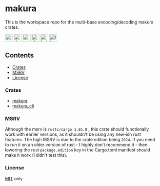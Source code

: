 <h1>makura</h1>

This is the workspace repo for the multi-base encoding/decoding makura crates.

[<img alt="crates.io" src="https://img.shields.io/crates/v/makura.svg?style=for-the-badge&color=E40046&logo=rust&labelColor=3a3a3a" height="25">](https://crates.io/crates/makura) 
[<img alt="docs.rs" src="https://img.shields.io/badge/docs.rs-makura-495c9f?style=for-the-badge&logo=docsdotrs&labelColor=3a3a3a" height="25">](https://docs.rs/makura) 
[<img alt="crates.io" src="https://img.shields.io/crates/v/makura_cli.svg?style=for-the-badge&color=E40046&logo=rust&labelColor=3a3a3a" height="25">](https://crates.io/crates/makura_cli) 
[<img alt="docs.rs" src="https://img.shields.io/badge/docs.rs-makura_cli-495c9f?style=for-the-badge&logo=docsdotrs&labelColor=3a3a3a" height="25">](https://docs.rs/makura_cli) 
[<img alt="build:test" src="https://img.shields.io/github/actions/workflow/status/uraneko/makura/rust-ci.yml?branch=main&style=for-the-badge&labelColor=3a3a3a" height="25">](https://github.com/uraneko/makura/actions?query=branch%3Amain)
[<img alt="license" src="https://img.shields.io/github/license/uraneko/makura?style=for-the-badge&labelColor=3a3a3a&color=ECD53F" height="25">](https://github.com/uraneko/makura/blob/main/LICENSE)

##
## Contents
- [Crates](#Crates)
- [MSRV](#MSRV)
- [License](#License)

###
### Crates
* <a href="makura">makura</a>
* <a href="makura_cli">makura_cli</a>

###
### MSRV
Although the msrv is `rustc/cargo 1.85.0` , this crate should functionally work with earlier versions, as it shouldn't be using any new-ish rust features. 
The high MSRV is due to the crate edition being `2024`. 
If you need to run it on an older version of rust - I highly don't recommend it - then lowering the rust `package.edition` key in the Cargo.toml manifest should make it work (I didn't test this).

###
### License
<a href="LICENSE">MIT</a> only 


